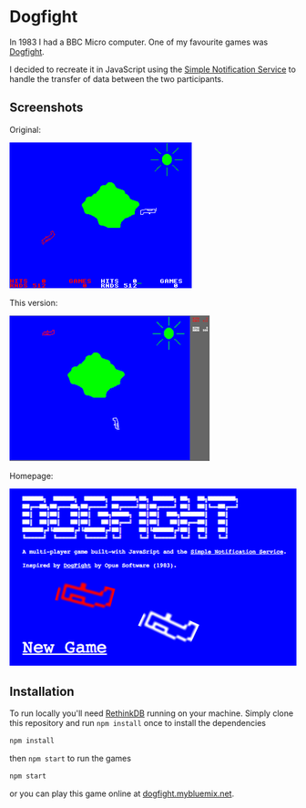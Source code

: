 # Dogfight

In 1983 I had a BBC Micro computer. One of my favourite games was [Dogfight](http://www.retrogames.co.uk/027297/Other-Formats/Dogfight-by-Opus-Software).

I decided to recreate it in JavaScript using the <a target="_new" class="front" href="https://www.npmjs.com/package/simple-notification-service">Simple Notification Service</a> 
to handle the transfer of data between the two participants.

## Screenshots

Original:

![BBC version](https://raw.githubusercontent.com/glynnbird/dogfight/master/public/img/original.gif)
        
This version:

![This version](https://raw.githubusercontent.com/glynnbird/dogfight/master/public/img/screenshot.png)

Homepage:

![Homepage](https://raw.githubusercontent.com/glynnbird/dogfight/master/public/img/homepage.png)

## Installation

To run locally you'll need [RethinkDB](https://www.rethinkdb.com/) running on your machine. Simply clone this repository and run `npm install` 
once to install the dependencies

```sh
npm install
```

then `npm start` to run the games

```sh
npm start
```

or you can play this game online at [dogfight.mybluemix.net](https://dogfight.mybluemix.net/).